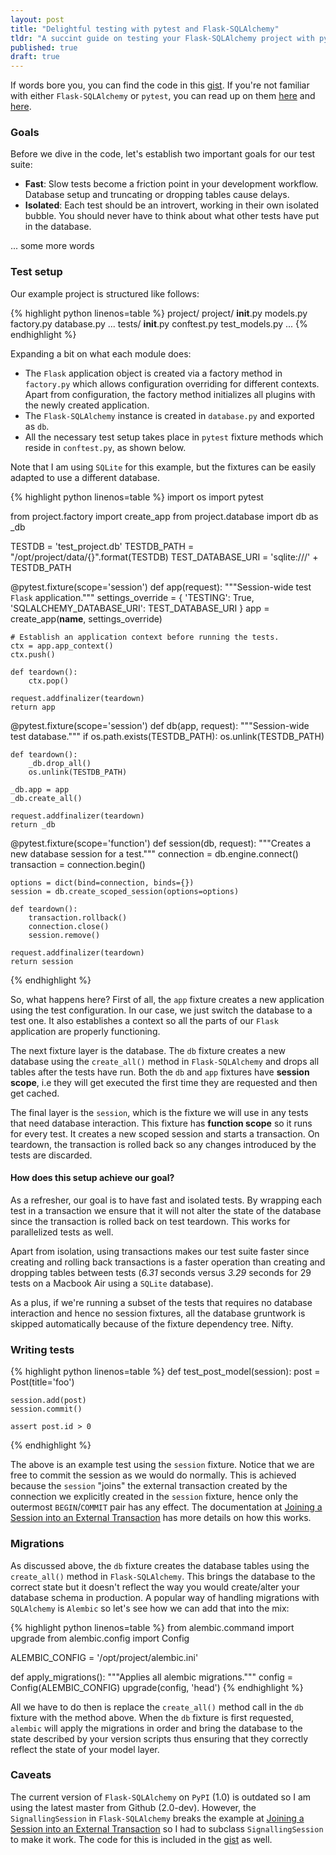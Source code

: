 ```yaml
---
layout: post
title: "Delightful testing with pytest and Flask-SQLAlchemy"
tldr: "A succint guide on testing your Flask-SQLAlchemy project with pytest."
published: true
draft: true
---
```


If words bore you, you can find the code in this [gist](https://gist.github.com/alexmic/7857543). If you're not familiar with either ```Flask-SQLAlchemy``` or ```pytest```, you can read up on them [here](http://pythonhosted.org/Flask-SQLAlchemy/) and [here](http://pytest.org/latest/contents.html).

### Goals

Before we dive in the code, let's establish two important goals for our test suite:

* **Fast**: Slow tests become a friction point in your development workflow. Database setup and truncating or dropping tables cause delays.
* **Isolated**: Each test should be an introvert, working in their own isolated bubble. You should
never have to think about what other tests have put in the database.

... some more words

### Test setup

Our example project is structured like follows:

{% highlight python linenos=table %}
project/
  project/
    __init__.py
    models.py
    factory.py
    database.py
    ...
  tests/
    __init__.py
    conftest.py
    test_models.py
    ...
{% endhighlight %}

Expanding a bit on what each module does:

* The ```Flask``` application object is created via a factory method in ```factory.py``` which allows configuration
overriding for different contexts. Apart from configuration, the factory method initializes all plugins with the newly created application.
* The ```Flask-SQLAlchemy``` instance is created in ```database.py``` and exported as ```db```.
* All the necessary test setup takes place in ```pytest``` fixture methods which reside in ```conftest.py```, as shown below.

Note that I am using ```SQLite``` for this example, but the fixtures can be easily adapted to use a different database.

{% highlight python linenos=table %}
import os
import pytest

from project.factory import create_app
from project.database import db as _db


TESTDB = 'test_project.db'
TESTDB_PATH = "/opt/project/data/{}".format(TESTDB)
TEST_DATABASE_URI = 'sqlite:///' + TESTDB_PATH


@pytest.fixture(scope='session')
def app(request):
    """Session-wide test `Flask` application."""
    settings_override = {
        'TESTING': True,
        'SQLALCHEMY_DATABASE_URI': TEST_DATABASE_URI
    }
    app = create_app(__name__, settings_override)

    # Establish an application context before running the tests.
    ctx = app.app_context()
    ctx.push()

    def teardown():
        ctx.pop()

    request.addfinalizer(teardown)
    return app


@pytest.fixture(scope='session')
def db(app, request):
    """Session-wide test database."""
    if os.path.exists(TESTDB_PATH):
        os.unlink(TESTDB_PATH)

    def teardown():
        _db.drop_all()
        os.unlink(TESTDB_PATH)

    _db.app = app
    _db.create_all()

    request.addfinalizer(teardown)
    return _db


@pytest.fixture(scope='function')
def session(db, request):
    """Creates a new database session for a test."""
    connection = db.engine.connect()
    transaction = connection.begin()

    options = dict(bind=connection, binds={})
    session = db.create_scoped_session(options=options)

    def teardown():
        transaction.rollback()
        connection.close()
        session.remove()

    request.addfinalizer(teardown)
    return session
{% endhighlight %}

So, what happens here? First of all, the ```app``` fixture creates a new application
using the test configuration. In our case, we just switch the database to a test one. It also
establishes a context so all the parts of our ```Flask``` application are properly functioning.

The next fixture layer is the database. The ```db``` fixture creates a new database using the ```create_all()```
method in ```Flask-SQLAlchemy``` and drops all tables after the tests have run. Both the ```db``` and ```app```
fixtures have **session scope**, i.e they will get executed the first time they are requested and then get
cached.

The final layer is the ```session```, which is the fixture we will use in any tests that need database
interaction. This fixture has **function scope** so it runs for every test. It creates a new scoped session and starts a transaction. On teardown, the transaction is rolled back so any changes introduced by the tests are discarded.

#### How does this setup achieve our goal?

As a refresher, our goal is to have fast and isolated tests. By wrapping each test in a transaction we ensure that it will not alter the state of the database since the transaction is rolled back on test teardown. This works for parallelized tests as well.

Apart from isolation, using transactions makes our test suite faster since creating and rolling back transactions is a faster operation than creating and dropping tables between tests (*6.31* seconds versus *3.29* seconds for 29 tests on a Macbook Air using a ```SQLite``` database).

As a plus, if we're running a subset of the tests that requires no database interaction and hence no session fixtures, all the database gruntwork is skipped automatically because of the fixture dependency tree. Nifty.

### Writing tests

{% highlight python linenos=table %}
def test_post_model(session):
    post = Post(title='foo')

    session.add(post)
    session.commit()

    assert post.id > 0
{% endhighlight %}

The above is an example test using the ```session``` fixture. Notice that we are free to commit the session
as we would do normally. This is achieved because the ```session``` "joins" the external transaction created by the connection we explicitly created in the ```session``` fixture, hence only the outermost ```BEGIN```/```COMMIT``` pair has any effect. The documentation at [Joining a Session into an External Transaction](http://docs.sqlalchemy.org/en/latest/orm/session.html#joining-a-session-into-an-external-transaction) has more details on how this works.

### Migrations

As discussed above, the ```db``` fixture creates the database tables using the ```create_all()``` method in ```Flask-SQLAlchemy```. This brings the database to the correct state but it doesn't reflect the way you would create/alter your database schema in production. A popular way of handling migrations with ```SQLAlchemy``` is ```Alembic``` so let's see how we can add that into the mix:

{% highlight python linenos=table %}
from alembic.command import upgrade
from alembic.config import Config

ALEMBIC_CONFIG = '/opt/project/alembic.ini'

def apply_migrations():
    """Applies all alembic migrations."""
    config = Config(ALEMBIC_CONFIG)
    upgrade(config, 'head')
{% endhighlight %}

All we have to do then is replace the ```create_all()``` method call in the ```db``` fixture with the method above. When the ```db``` fixture is first requested, ```alembic``` will apply the migrations in order and bring the database to the state described by your version scripts thus ensuring that they correctly reflect the state of your model layer.

### Caveats

The current version of ```Flask-SQLAlchemy``` on ```PyPI``` (1.0) is outdated so I am using the latest master from Github (2.0-dev). However, the ```SignallingSession``` in ```Flask-SQLAlchemy``` breaks the example at [Joining a Session into an External Transaction](http://docs.sqlalchemy.org/en/latest/orm/session.html#joining-a-session-into-an-external-transaction) so I had to subclass ```SignallingSession``` to make it work. The code for this is included in the [gist](https://gist.github.com/alexmic/7857543) as well.